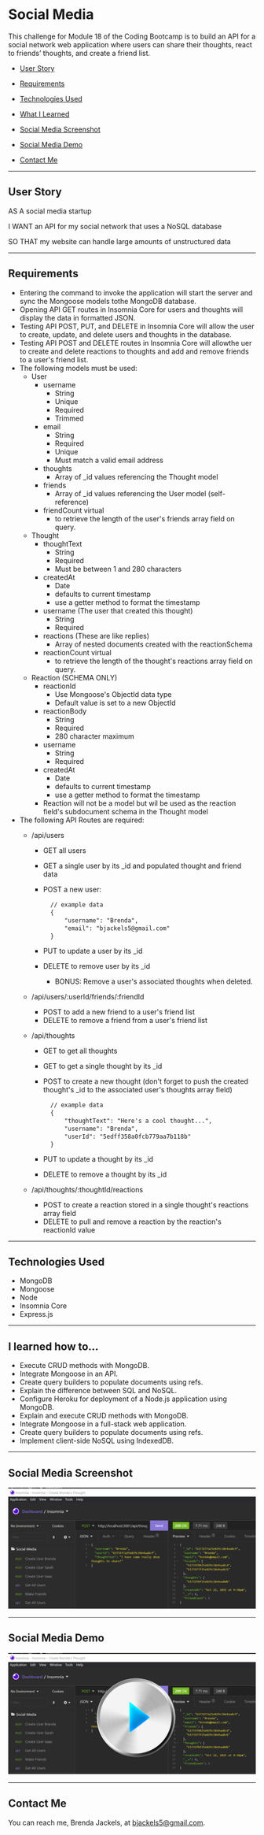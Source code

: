 

# Social Media
This challenge for Module 18 of the Coding Bootcamp is to build an API for a social network web application where users can share their thoughts, react to friends’ thoughts, and create a friend list.

* [User Story](#userStory)

* [Requirements](#requirements)

* [Technologies Used](#techUsed)

* [What I Learned](#whatILearned)

* [Social Media Screenshot](#webImage)

* [Social Media Demo](#projectDemo)

* [Contact Me](#contactMe)


---

<a id="userStory"></a>
## User Story

AS A social media startup

I WANT an API for my social network that uses a NoSQL database

SO THAT my website can handle large amounts of unstructured data

--- 

<a id="requirements"></a>
## Requirements

* Entering the command to invoke the application will start the server and sync the Mongoose models tothe MongoDB database.
* Opening API GET routes in Insomnia Core for users and thoughts will display the data in formatted JSON.
* Testing API POST, PUT, and DELETE in Insomnia Core will allow the user to create, update, and delete users and thoughts in the database.
* Testing API POST and DELETE routes in Insomnia Core will allowthe uer to create and delete reactions to thoughts and add and remove friends to a user's friend list.
* The following models must be used:
    * User
        * username
            * String
            * Unique
            * Required
            * Trimmed
        * email
            * String
            * Required
            * Unique
            * Must match a valid email address 
        * thoughts
            * Array of _id values referencing the Thought model
        * friends
            * Array of _id values referencing the User model (self-reference)
        * friendCount virtual
            * to retrieve the length of the user's friends array field on query.
    * Thought
        * thoughtText
            * String
            * Required
            * Must be between 1 and 280 characters
        * createdAt
            * Date
            * defaults to current timestamp
            * use a getter method to format the timestamp
        * username (The user that created this thought)
            * String
            * Required
        * reactions (These are like replies)
            * Array of nested documents created with the reactionSchema
        * reactionCount virtual
            * to retrieve the length of the thought's reactions array field on query.
    * Reaction (SCHEMA ONLY)
        * reactionId
            * Use Mongoose's ObjectId data type
            * Default value is set to a new ObjectId
        * reactionBody
            * String
            * Required
            * 280 character maximum
        * username
            * String
            * Required
        * createdAt
            * Date
            * defaults to current timestamp
            * use a getter method to format the timestamp
        * Reaction will not be a model but wil be used as the reaction field's subdocument schema in the Thought model
* The following API Routes are required:
    * /api/users
        * GET all users
        * GET a single user by its _id and populated thought and friend data
        * POST a new user:

                // example data  
                {  
                    "username": "Brenda",  
                    "email": "bjackels5@gmail.com"  
                }
            
        * PUT to update a user by its _id
        * DELETE to remove user by its _id
            * BONUS: Remove a user's associated thoughts when deleted.

    * /api/users/:userId/friends/:friendId
        * POST to add a new friend to a user's friend list
        * DELETE to remove a friend from a user's friend list

    * /api/thoughts
        * GET to get all thoughts
        * GET to get a single thought by its _id
        * POST to create a new thought (don't forget to push the created thought's _id to the associated user's thoughts array field)


                // example data  
                {  
                    "thoughtText": "Here's a cool thought...",  
                    "username": "Brenda",  
                    "userId": "5edff358a0fcb779aa7b118b"
                }
        * PUT to update a thought by its _id
        * DELETE to remove a thought by its _id

    * /api/thoughts/:thoughtId/reactions
        * POST to create a reaction stored in a single thought's reactions array field
        * DELETE to pull and remove a reaction by the reaction's reactionId value


---

<a id="techUsed"></a>
## Technologies Used

* MongoDB
* Mongoose
* Node
* Insomnia Core
* Express.js

--- 

<a id="whatILearned"></a>
## I learned how to...

* Execute CRUD methods with MongoDB.
* Integrate Mongoose in an API.
* Create query builders to populate documents using refs.
* Explain the difference between SQL and NoSQL.
* Configure Heroku for deployment of a Node.js application using MongoDB.
* Explain and execute CRUD methods with MongoDB.
* Integrate Mongoose in a full-stack web application.
* Create query builders to populate documents using refs.
* Implement client-side NoSQL using IndexedDB.

---

<a id="webImage"></a>
## Social Media Screenshot

![Social Media](./media/social-media.png)

---

## Social Media Demo

<a id="projectDemo"></a>

<a href="https://youtu.be/TRyEJ-cYpcg">
   <img src="./media/social-media-demo.png">
</a>

---

<a id="contactMe"></a>
## Contact Me
You can reach me, Brenda Jackels, at bjackels5@gmail.com.